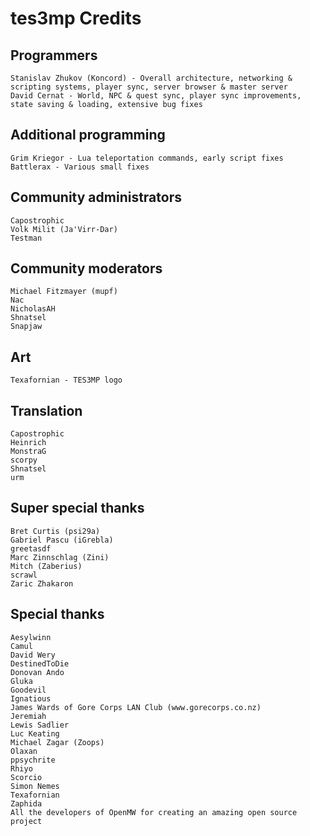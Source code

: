 tes3mp Credits
==============

Programmers
----------------

    Stanislav Zhukov (Koncord) - Overall architecture, networking & scripting systems, player sync, server browser & master server
    David Cernat - World, NPC & quest sync, player sync improvements, state saving & loading, extensive bug fixes


Additional programming
----------------------

    Grim Kriegor - Lua teleportation commands, early script fixes
    Battlerax - Various small fixes


Community administrators
------------------------

    Capostrophic
    Volk Milit (Ja'Virr-Dar)
    Testman


Community moderators
--------------------

    Michael Fitzmayer (mupf)
    Nac
    NicholasAH
    Shnatsel
    Snapjaw


Art
---

    Texafornian - TES3MP logo


Translation
-----------

    Capostrophic
    Heinrich
    MonstraG
    scorpy
    Shnatsel
    urm


Super special thanks
--------------------

    Bret Curtis (psi29a)
    Gabriel Pascu (iGrebla)
    greetasdf
    Marc Zinnschlag (Zini)
    Mitch (Zaberius)
    scrawl
    Zaric Zhakaron


Special thanks
--------------

    Aesylwinn
    Camul
    David Wery
    DestinedToDie
    Donovan Ando
    Gluka
    Goodevil
    Ignatious
    James Wards of Gore Corps LAN Club (www.gorecorps.co.nz)
    Jeremiah
    Lewis Sadlier
    Luc Keating
    Michael Zagar (Zoops)
    Olaxan
    ppsychrite
    Rhiyo
    Scorcio
    Simon Nemes
    Texafornian
    Zaphida
    All the developers of OpenMW for creating an amazing open source project

